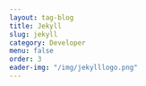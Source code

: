 ```yaml
---
layout: tag-blog
title: Jekyll
slug: jekyll
category: Developer
menu: false
order: 3
eader-img: "/img/jekylllogo.png"
---
```

